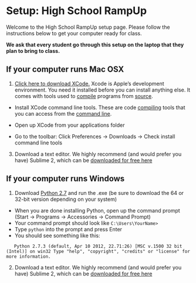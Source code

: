 Setup: High School RampUp
========

Welcome to the High School RampUp setup page. Please follow the instructions below to get your computer ready for class. 

__We ask that every student go through this setup on the laptop that they plan to bring to class.__

If your computer runs Mac OSX
---
1. [Click here to download XCode.](https://developer.apple.com/xcode/ "Download XCode") Xcode is Apple’s development environment. You need it installed before you can install anything else. It comes with tools used to [compile](http://en.wikipedia.org/wiki/Compiler) programs from [source](http://en.wikipedia.org/wiki/Source_code).

-  Install XCode command line tools. These are code [compiling](http://en.wikipedia.org/wiki/Compiler) tools that you can access from the [command line](http://en.wikipedia.org/wiki/Command-line_interface).
    
 * Open up XCode from your applications folder
    
 *   Go to the toolbar: Click Preferences → Downloads → Check install command line tools
    
3. Download a text editor. We highly recommend (and would prefer you have) Sublime 2, which can be [downloaded for free here](http://www.sublimetext.com/2)


If your computer runs Windows
---

1. Download [Python 2.7](http://www.python.org/getit/) and run the .exe (be sure to download the 64 or 32-bit version depending on your system)
 * When you are done installing Python, open up the command prompt (Start → Programs → Accessories → Command Prompt)
 * Your command prompt should look like `C:\Users\YourName>`
 * Type `python` into the prompt and press Enter
 * You should see something like this:
 
 `   Python 2.7.3 (default, Apr 10 2012, 22.71:26) [MSC v.1500 32 bit (Intel)] on win32
     Type "help", "copyright", "credits" or "license" for more information.`


2. Download a text editor. We highly recommend (and would prefer you have) Sublime 2, which can be [downloaded for free here](http://www.sublimetext.com/2)